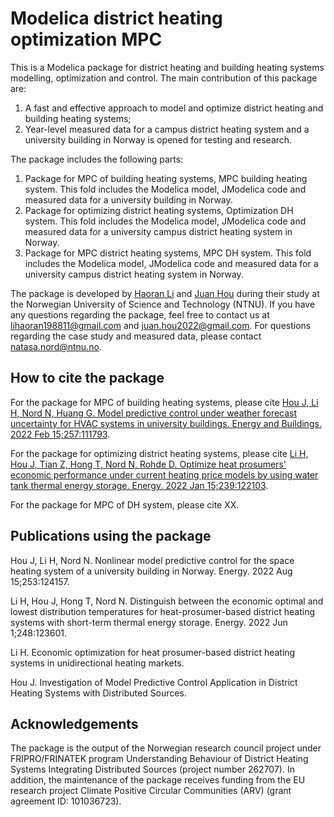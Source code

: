 # Modelica district heating optimization MPC
This is a Modelica package for district heating and building heating systems modelling, optimization and control. The main contribution of this package are:
1) A fast and effective approach to model and optimize district heating and building heating systems;
2) Year-level measured data for a campus district heating system and a university building in Norway is opened for testing and research.

The package includes the following parts:
1) Package for MPC of building heating systems, MPC building heating system. This fold includes the Modelica model, JModelica code and measured data for a university building in Norway.  
2) Package for optimizing district heating systems, Optimization DH system. This fold includes the Modelica model, JModelica code and measured data for a university campus district heating system in Norway.
3) Package for MPC district heating systems, MPC DH system. This fold includes the Modelica model, JModelica code and measured data for a university campus district heating system in Norway.

The package is developed by [Haoran Li](https://www.linkedin.com/in/haoran-li-4397311ba/) and [Juan Hou](https://www.linkedin.com/in/juan-hou-4a54a622a/) during their study at the Norwegian University of Science and Technology (NTNU). If you have any questions regarding the package, feel free to contact us at lihaoran198811@gmail.com and juan.hou2022@gmail.com. For questions regarding the case study and measured data, please contact natasa.nord@ntnu.no.   

## How to cite the package
For the package for MPC of building heating systems, please cite [Hou J, Li H, Nord N, Huang G. Model predictive control under weather forecast uncertainty for HVAC systems in university buildings. Energy and Buildings. 2022 Feb 15;257:111793](https://www.sciencedirect.com/science/article/pii/S037877882101077X).

For the package for optimizing district heating systems, please cite [Li H, Hou J, Tian Z, Hong T, Nord N, Rohde D. Optimize heat prosumers' economic performance under current heating price models by using water tank thermal energy storage. Energy. 2022 Jan 15;239:122103](https://www.sciencedirect.com/science/article/pii/S0360544221023513).  

For the package for MPC of DH system, please cite XX.  

## Publications using the package
Hou J, Li H, Nord N. Nonlinear model predictive control for the space heating system of a university building in Norway. Energy. 2022 Aug 15;253:124157.

Li H, Hou J, Hong T, Nord N. Distinguish between the economic optimal and lowest distribution temperatures for heat-prosumer-based district heating systems with short-term thermal energy storage. Energy. 2022 Jun 1;248:123601.

Li H. Economic optimization for heat prosumer-based district heating systems in unidirectional heating markets.

Hou J. Investigation of Model Predictive Control Application in District Heating Systems with Distributed Sources.

## Acknowledgements
The package is the output of the Norwegian research council project under FRIPRO/FRINATEK program Understanding Behaviour of District Heating Systems Integrating Distributed Sources (project number 262707). In addition, the maintenance of the package receives funding from the EU research project Climate Positive Circular Communities (ARV) (grant agreement ID: 101036723).

